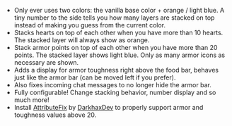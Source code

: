 + Only ever uses two colors: the vanilla base color + orange / light blue. A tiny number to the side tells you how many layers are stacked on top instead of making you guess from the current color.
+ Stacks hearts on top of each other when you have more than 10 hearts. The stacked layer will always show as orange.
+ Stack armor points on top of each other when you have more than 20 points. The stacked layer shows light blue. Only as many armor icons as necessary are shown.
+ Adds a display for armor toughness right above the food bar, behaves just like the armor bar (can be moved left if you prefer).
+ Also fixes incoming chat messages to no longer hide the armor bar.
+ Fully configurable! Change stacking behavior, number display and so much more!
+ Install [AttributeFix](https://www.curseforge.com/minecraft/mc-mods/attributefix) by [DarkhaxDev](https://www.curseforge.com/members/DarkhaxDev) to properly support armor and toughness values above 20.